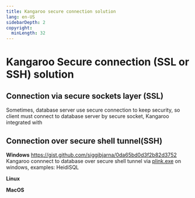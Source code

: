 ```yaml
---
title: Kangaroo secure connection solution
lang: en-US
sidebarDepth: 2
copyright:
  minLength: 32
---
```


# Kangaroo Secure connection (SSL or SSH) solution

## Connection via secure sockets layer (SSL)
Sometimes, database server use secure connection to keep security, so client must connect to database server by secure socket, Kangaroo integrated with 

## Connection over secure shell tunnel(SSH)

__Windows__
https://gist.github.com/siggibjarna/0da65bd0d3f2b82d3752
Kangaroo connnect to database over secure shell tunnel via [plink.exe](https://www.chiark.greenend.org.uk/~sgtatham/putty/latest.html) on windows, examples: HeidiSQL

__Linux__


__MacOS__

